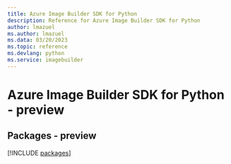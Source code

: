 ```yaml
---
title: Azure Image Builder SDK for Python
description: Reference for Azure Image Builder SDK for Python
author: lmazuel
ms.author: lmazuel
ms.data: 03/20/2023
ms.topic: reference
ms.devlang: python
ms.service: imagebuilder
---
```

# Azure Image Builder SDK for Python - preview
## Packages - preview
[!INCLUDE [packages](image-builder-index.md)]